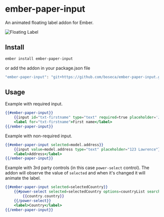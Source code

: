 # ember-paper-input


An animated floating label addon for Ember.

![Floating Label](http://imgur.com/XBgKvMR.gif)

## Install

```bash
ember install ember-paper-input
```

or add the addon in your package.json file
```bash
"ember-paper-input": "git+https://github.com/boseca/ember-paper-input.git"
```

## Usage

Example with required input.
```hbs
{{#ember-paper-input}}
	{{input id="txt-firstname" type="text" required=true placeholder='John'}}
	<label for="txt-firstname">First name</label>
{{/ember-paper-input}}
```

Example with non-required input.
```hbs
{{#ember-paper-input selected=model.address}}
	{{input value=model.address type="text" placeholder="123 Lawrence"}}
	<label>Address</label>
{{/ember-paper-input}}
```

Example with 3rd party controls (in this case `power-select` control). 
The addon will observe the value of `selected` and when it's changed it will animate the label.
```hbs
{{#ember-paper-input selected=selectedCountry}}
	{{#power-select selected=selectedCountry options=countryList searchField="country" placeholder="Country" onchange=(action (mut selectedCountry)) as |country|}}
		{{country.country}}
	{{/power-select}}
	<label>Country</label>
{{/ember-paper-input}}

```
